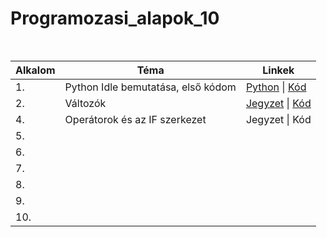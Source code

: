 # Programozasi_alapok_10

<table>
    <caption><br></caption>
    <thead>
        <tr>
            <th>Alkalom</th>
            <th>Téma</th>
            <th>Linkek</th>
        </tr>
    </thead>
    <tbody>
        <tr>
            <td>1.</td>
            <td>Python Idle bemutatása, első kódom</td>
            <td><a href="https://www.python.org/">Python</a> | <a href="https://github.com/czegledi-david/Programozasi_alapok_10/blob/66596bf35da9a1ba43d9515ff9f9eae581a25676/1.alkalom/Hello_world.py">Kód</a></td>
        </tr>
        <tr>
            <td>2.</td>
            <td>Változók</td>
            <td><a href="https://github.com/czegledi-david/Programozasi_alapok_10/blob/66596bf35da9a1ba43d9515ff9f9eae581a25676/2.alkalom/valtozok.pdf">Jegyzet</a> | <a href="https://github.com/czegledi-david/Programozasi_alapok_10/blob/66596bf35da9a1ba43d9515ff9f9eae581a25676/2.alkalom/valtozok.py">Kód</a></td>
        </tr>
        <tr>
            <td>4.</td>
            <td>Operátorok és az IF szerkezet</td>
            <td>Jegyzet | Kód</td>
        </tr>
        <tr>
            <td>5.</td>
            <td></td>
            <td></td>
        </tr>
        <tr>
            <td>6.</td>
            <td></td>
            <td></td>
        </tr>
        <tr>
            <td>7.</td>
            <td></td>
            <td></td>
        </tr>
        <tr>
            <td>8.</td>
            <td></td>
            <td></td>
        </tr>
        <tr>
            <td>9.</td>
            <td></td>
            <td></td>
        </tr>
        <tr>
            <td>10.</td>
            <td></td>
            <td></td>
        </tr>
    </tbody>
</table>
